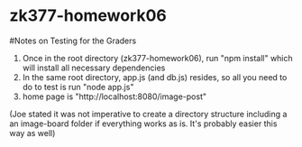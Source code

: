 # zk377-homework06

#Notes on Testing for the Graders
1. Once in the root directory (zk377-homework06), run "npm install" which will install all necessary dependencies
2. In the same root directory, app.js (and db.js) resides, so all you need to do to test is run "node app.js"
3. home page is "http://localhost:8080/image-post"

(Joe stated it was not imperative to create a directory structure including a an image-board folder if everything works as is. It's probably easier this way as well)
